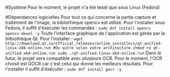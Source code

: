 #Système
Pour le moment, le projet n'a été testé que sous Linux (Fedora)

#Dépendances logicielles
Pour tout ce qui concerne la partie capture et traitement de l'image, la bibliothèque opencv est utilisé. Pour l'installer sous Fedora, il suffit d'éxécuter les commandes :
`sudo dnf install opencv opencv-devel -y`
Toute l'interface graphique de l'application est gérée par la bilbiothèque Qt. Pour l'installer : 
`wget http://download.qt.io/official_releases/online_installers/qt-unified-linux-x86-online.run #Ou autre selon votre architecture
chmod +x qt-unified-x64-online.run
sudo ./qt-unified-linux-x64-online.run`
Dans le futur, le projet sera compatible avec plusieurs OCR. Pour le moment, l'OCR choisit est GOCR car c'est celui qui donne les meilleurs résultats. Pour l'installer il suffit d'éxécuter :
`sudo dnf install gocr -y`

